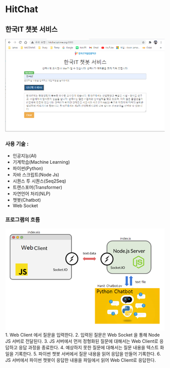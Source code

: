 # HitChat

## 한국IT 챗봇 서비스
<img src="./images/hitchat.png">

### 사용 기술 : 
*  인공지능(AI)
* 기계학습(Machine Learning)
* 파이썬(Python)
* 자바 스크립트(Node Js)
* 시퀀스 투 시퀀스(Seq2Seq)
* 트랜스포머(Transformer)
* 자연언어 처리(NLP)
* 챗봇(Chatbot)
* Web Socket

### 프로그램의 흐름
<img src="./images/prgstruct.png">
1. Web Client 에서 질문을 입력한다.
2. 입력된 질문은 Web Socket 을 통해 Node JS 서버로 전달된다.
3. JS 서버에서 먼저 정형화된 질문에 대해서는 Web Client로 응답하고 응답 과정을 종료한다.
4. 예상하지 못한 질문에 대해서는 질문 내용을 텍스트 화일을 기록한다. 
5. 파이썬 챗봇 서버에서 질문 내용을 읽어 응답을 만들어 기록한다.
6. JS 서버에서 파이썬 챗봇이 응답한 내용을 파일에서 읽어 Web Client로 응답한다.